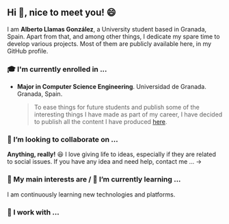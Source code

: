 ## Hi 👋, nice to meet you! 😄

I am **Alberto Llamas González**, a University student based in Granada, Spain. Apart from that, and among other things, I dedicate my spare time to develop various projects. Most of them are publicly available here, in my GitHub profile.

### 🎓 I'm currently enrolled in ...

* **Major in Computer Science Engineering**. Universidad de Granada. Granada, Spain.
  
  > To ease things for future students and publish some of the interesting things I have made as part of my career, I have decided to publish all the content I have produced [here](https://github.com/albertollamass/INFORMATICA).

### 👯 I’m looking to collaborate on ...

**Anything, really!** 😆 I love giving life to ideas, especially if they are related to social issues. If you have any idea and need help, contact me ... ->

### 💬 My main interests are / 🌱 I’m currently learning ...


I am continuously learning new technologies and platforms. 

### 👷 I work with ...



